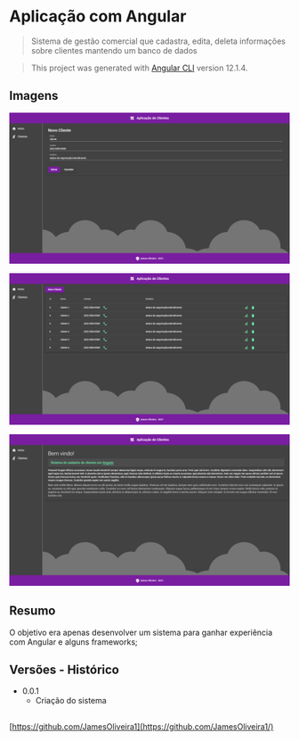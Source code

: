 
# Aplicação com Angular

> Sistema de gestão comercial que cadastra, edita, deleta informações sobre clientes mantendo um banco de dados

> This project was generated with [Angular CLI](https://github.com/angular/angular-cli) version 12.1.4.

## Imagens

<p>
  <img src="src/assets/images/img 1.png" width="600" title="preview">
  <p>    </p>
  <img src="src/assets/images/img 2.png" width="600" alt="preview">
  <p>    </p>
  <img src="src/assets/images/img 3.png" width="600" alt="preview">

</p>

## Resumo

O objetivo era apenas desenvolver um sistema para ganhar experiência com Angular e alguns frameworks;  

## Versões - Histórico

* 0.0.1
    * Criação do sistema

## 

[https://github.com/JamesOliveira1](https://github.com/JamesOliveira1/)

